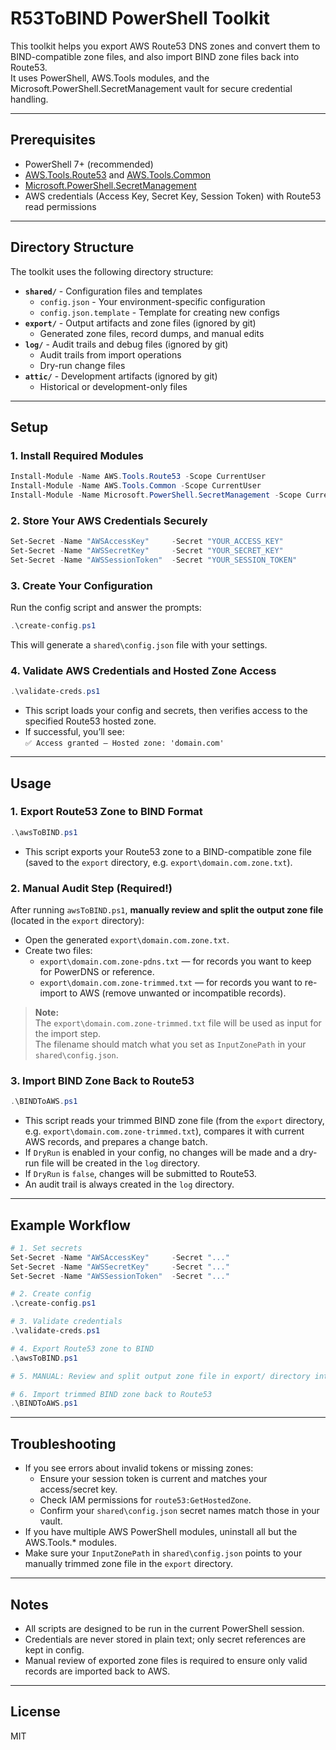 # R53ToBIND PowerShell Toolkit

This toolkit helps you export AWS Route53 DNS zones and convert them to BIND-compatible zone files, and also import BIND zone files back into Route53.  
It uses PowerShell, AWS.Tools modules, and the Microsoft.PowerShell.SecretManagement vault for secure credential handling.

---

## Prerequisites

- PowerShell 7+ (recommended)
- [AWS.Tools.Route53](https://www.powershellgallery.com/packages/AWS.Tools.Route53) and [AWS.Tools.Common](https://www.powershellgallery.com/packages/AWS.Tools.Common)
- [Microsoft.PowerShell.SecretManagement](https://www.powershellgallery.com/packages/Microsoft.PowerShell.SecretManagement)
- AWS credentials (Access Key, Secret Key, Session Token) with Route53 read permissions

---

## Directory Structure

The toolkit uses the following directory structure:

- **`shared/`** - Configuration files and templates
  - `config.json` - Your environment-specific configuration
  - `config.json.template` - Template for creating new configs
- **`export/`** - Output artifacts and zone files (ignored by git)
  - Generated zone files, record dumps, and manual edits
- **`log/`** - Audit trails and debug files (ignored by git)
  - Audit trails from import operations
  - Dry-run change files
- **`attic/`** - Development artifacts (ignored by git)
  - Historical or development-only files

---

## Setup

### 1. Install Required Modules

```powershell
Install-Module -Name AWS.Tools.Route53 -Scope CurrentUser
Install-Module -Name AWS.Tools.Common -Scope CurrentUser
Install-Module -Name Microsoft.PowerShell.SecretManagement -Scope CurrentUser
```

### 2. Store Your AWS Credentials Securely

```powershell
Set-Secret -Name "AWSAccessKey"     -Secret "YOUR_ACCESS_KEY"
Set-Secret -Name "AWSSecretKey"     -Secret "YOUR_SECRET_KEY"
Set-Secret -Name "AWSSessionToken"  -Secret "YOUR_SESSION_TOKEN"
```

### 3. Create Your Configuration

Run the config script and answer the prompts:

```powershell
.\create-config.ps1
```

This will generate a `shared\config.json` file with your settings.

### 4. Validate AWS Credentials and Hosted Zone Access

```powershell
.\validate-creds.ps1
```

- This script loads your config and secrets, then verifies access to the specified Route53 hosted zone.
- If successful, you’ll see:  
  `✅ Access granted — Hosted zone: 'domain.com'`
  
---

## Usage

### 1. Export Route53 Zone to BIND Format

```powershell
.\awsToBIND.ps1
```

- This script exports your Route53 zone to a BIND-compatible zone file (saved to the `export` directory, e.g. `export\domain.com.zone.txt`).

### 2. **Manual Audit Step (Required!)**

After running `awsToBIND.ps1`, **manually review and split the output zone file** (located in the `export` directory):

- Open the generated `export\domain.com.zone.txt`.
- Create two files:
  - `export\domain.com.zone-pdns.txt` — for records you want to keep for PowerDNS or reference.
  - `export\domain.com.zone-trimmed.txt` — for records you want to re-import to AWS (remove unwanted or incompatible records).

> **Note:**  
> The `export\domain.com.zone-trimmed.txt` file will be used as input for the import step.  
> The filename should match what you set as `InputZonePath` in your `shared\config.json`.

### 3. Import BIND Zone Back to Route53

```powershell
.\BINDToAWS.ps1
```

- This script reads your trimmed BIND zone file (from the `export` directory, e.g. `export\domain.com.zone-trimmed.txt`), compares it with current AWS records, and prepares a change batch.
- If `DryRun` is enabled in your config, no changes will be made and a dry-run file will be created in the `log` directory.
- If `DryRun` is `false`, changes will be submitted to Route53.
- An audit trail is always created in the `log` directory.

---

## Example Workflow

```powershell
# 1. Set secrets
Set-Secret -Name "AWSAccessKey"     -Secret "..."
Set-Secret -Name "AWSSecretKey"     -Secret "..."
Set-Secret -Name "AWSSessionToken"  -Secret "..."

# 2. Create config
.\create-config.ps1

# 3. Validate credentials
.\validate-creds.ps1

# 4. Export Route53 zone to BIND
.\awsToBIND.ps1

# 5. MANUAL: Review and split output zone file in export/ directory into domain.com.zone-pdns.txt and domain.com.zone-trimmed.txt

# 6. Import trimmed BIND zone back to Route53
.\BINDToAWS.ps1
```

---

## Troubleshooting

- If you see errors about invalid tokens or missing zones:
  - Ensure your session token is current and matches your access/secret key.
  - Check IAM permissions for `route53:GetHostedZone`.
  - Confirm your `shared\config.json` secret names match those in your vault.
- If you have multiple AWS PowerShell modules, uninstall all but the AWS.Tools.* modules.
- Make sure your `InputZonePath` in `shared\config.json` points to your manually trimmed zone file in the `export` directory.

---

## Notes

- All scripts are designed to be run in the current PowerShell session.
- Credentials are never stored in plain text; only secret references are kept in config.
- Manual review of exported zone files is required to ensure only valid records are imported back to AWS.

---

## License

MIT
